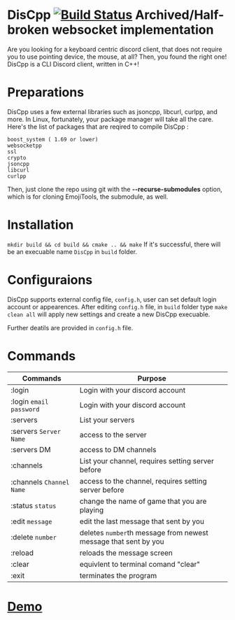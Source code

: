 # DisCpp [![Build Status](https://travis-ci.org/SeungheonOh/DisCpp.svg?branch=master)](https://travis-ci.org/SeungheonOh/DisCpp) Archived/Half-broken websocket implementation 
Are you looking for a keyboard centric discord client, that does not require you to use pointing device, the mouse, at all?  Then, you found the right one! DisCpp is a CLI Discord client, written in C++! 

# Preparations
DisCpp uses a few external libraries such as jsoncpp, libcurl, curlpp, and more.
In Linux, fortunately, your package manager will take all the care.
Here's the list of packages that are reqired to compile DisCpp :
```
boost_system ( 1.69 or lower)
websocketpp
ssl
crypto
jsoncpp
libcurl
curlpp
```
Then, just clone the repo using git with the **--recurse-submodules** option, which is for cloning EmojiTools, the submodule, as well.

# Installation
```mkdir build && cd build && cmake .. && make```
If it's successful, there will be an execuable name ```DisCpp``` in ```build``` folder.

# Configuraions
DisCpp supports external config file, ```config.h```, user can set default login account or appearences.
After editing ```config.h``` file, in ```build``` folder type ```make clean all``` will apply new settings and create a new DisCpp execuable.

Further deatils are provided in ```config.h``` file.

# Commands
| Commands                          | Purpose                                               |
|-----------------------------------|-------------------------------------------------------|
| :login                            | Login with your discord account                       |
| :login ```email``` ```password``` | Login with your discord account                       |
| :servers                          | List your servers                                     |
| :servers ```Server Name```        | access to the server                                  |
| :servers DM                       | access to DM channels                                 |
| :channels                         | List your channel, requires setting server before     |
| :channels ```Channel Name```      | access to the channel, requires setting server before |
| :status ```status```              | change the name of game that you are playing          |
| :edit ```message```         | edit the last message that sent by you |
| :delete ```number```     | deletes ```number```th message from newest message that sent by you  |
| :reload         | reloads the message screen |
| :clear                            | equivlent to terminal comand "clear"                  |
| :exit                             | terminates the program                                |


# [Demo](https://www.reddit.com/r/unixporn/comments/cfd64p/oc_new_cli_discord_client_discpp_that_is_purely/?utm_source=share&utm_medium=web2x)
